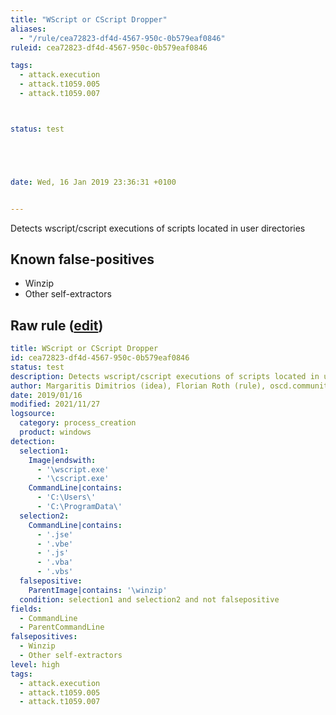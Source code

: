 ```yaml
---
title: "WScript or CScript Dropper"
aliases:
  - "/rule/cea72823-df4d-4567-950c-0b579eaf0846"
ruleid: cea72823-df4d-4567-950c-0b579eaf0846

tags:
  - attack.execution
  - attack.t1059.005
  - attack.t1059.007



status: test





date: Wed, 16 Jan 2019 23:36:31 +0100


---
```


Detects wscript/cscript executions of scripts located in user directories

<!--more-->


## Known false-positives

* Winzip
* Other self-extractors




## Raw rule ([edit](https://github.com/SigmaHQ/sigma/edit/master/rules/windows/process_creation/proc_creation_win_malware_script_dropper.yml))
```yaml
title: WScript or CScript Dropper
id: cea72823-df4d-4567-950c-0b579eaf0846
status: test
description: Detects wscript/cscript executions of scripts located in user directories
author: Margaritis Dimitrios (idea), Florian Roth (rule), oscd.community
date: 2019/01/16
modified: 2021/11/27
logsource:
  category: process_creation
  product: windows
detection:
  selection1:
    Image|endswith:
      - '\wscript.exe'
      - '\cscript.exe'
    CommandLine|contains:
      - 'C:\Users\'
      - 'C:\ProgramData\'
  selection2:
    CommandLine|contains:
      - '.jse'
      - '.vbe'
      - '.js'
      - '.vba'
      - '.vbs'
  falsepositive:
    ParentImage|contains: '\winzip'
  condition: selection1 and selection2 and not falsepositive
fields:
  - CommandLine
  - ParentCommandLine
falsepositives:
  - Winzip
  - Other self-extractors
level: high
tags:
  - attack.execution
  - attack.t1059.005
  - attack.t1059.007

```
